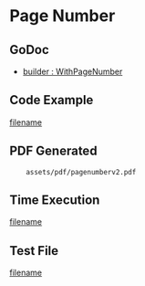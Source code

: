 # Page Number

## GoDoc
* [builder : WithPageNumber](https://pkg.go.dev/github.com/johnfercher/maroto/v2/pkg/config#CfgBuilder.WithPageNumber)

## Code Example
[filename](../../assets/examples/pagenumber/v2/main.go ':include :type=code')

## PDF Generated
```pdf
	assets/pdf/pagenumberv2.pdf
```

## Time Execution
[filename](../../assets/text/pagenumberv2.txt  ':include :type=code')

## Test File
[filename](https://raw.githubusercontent.com/johnfercher/maroto/master/test/maroto/examples/pagenumber.json  ':include :type=code')